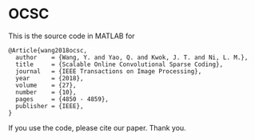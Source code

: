# OCSC
This is the source code in MATLAB for

```
@Article{wang2018ocsc,
  author    = {Wang, Y. and Yao, Q. and Kwok, J. T. and Ni, L. M.},
  title     = {Scalable Online Convolutional Sparse Coding},
  journal   = {IEEE Transactions on Image Processing},
  year      = {2018},
  volume    = {27},
  number    = {10},
  pages     = {4850 - 4859},
  publisher = {IEEE},
}
```

If you use the code, please cite our paper. Thank you. 
